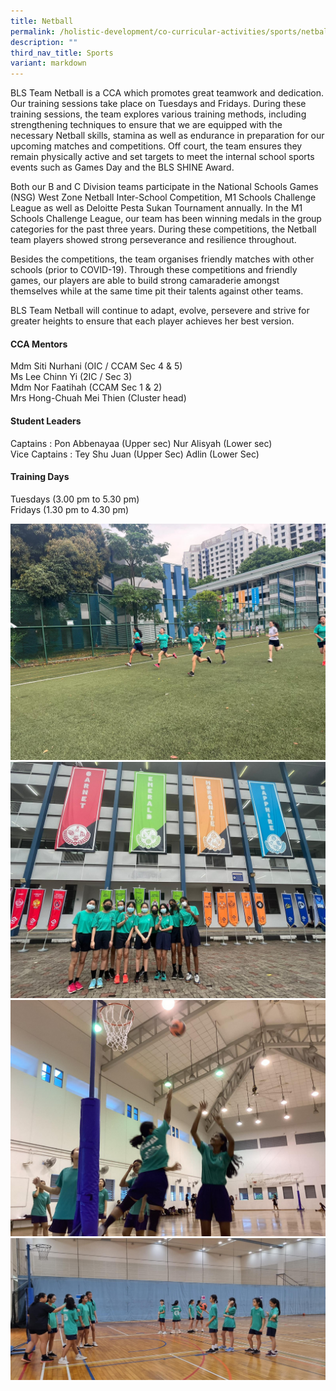 ```yaml
---
title: Netball
permalink: /holistic-development/co-curricular-activities/sports/netball/
description: ""
third_nav_title: Sports
variant: markdown
---
```

BLS Team Netball is a CCA which promotes great teamwork and dedication. Our training sessions take place on Tuesdays and Fridays. During these training sessions, the team explores various training methods, including strengthening techniques to ensure that we are equipped with the necessary Netball skills, stamina as well as endurance in preparation for our upcoming matches and competitions. Off court, the team ensures they remain physically active and set targets to meet the internal school sports events such as Games Day and the BLS SHINE Award.

Both our B and C Division teams participate in the National Schools Games (NSG) West Zone Netball Inter-School Competition, M1 Schools Challenge League as well as Deloitte Pesta Sukan Tournament annually. In the M1 Schools Challenge League, our team has been winning medals in the group categories for the past three years. During these competitions, the Netball team players showed strong perseverance and resilience throughout.

Besides the competitions, the team organises friendly matches with other schools (prior to COVID-19). Through these competitions and friendly games, our players are able to build strong camaraderie amongst themselves while at the same time pit their talents against other teams.

BLS Team Netball will continue to adapt, evolve, persevere and strive for greater heights to ensure that each player achieves her best version.

#### CCA Mentors
Mdm Siti Nurhani (OIC / CCAM Sec 4 &amp; 5)<br>
Ms Lee Chinn Yi (2IC / Sec 3)<br>
Mdm Nor Faatihah (CCAM Sec 1 &amp; 2)<br>
Mrs Hong-Chuah Mei Thien (Cluster head) <br>

#### Student Leaders
Captains : Pon Abbenayaa (Upper sec)
Nur Alisyah (Lower sec) <br>
Vice Captains : Tey Shu Juan (Upper Sec)
Adlin (Lower Sec)<br>

#### Training Days
Tuesdays (3.00 pm to 5.30 pm)<br>
Fridays (1.30 pm to 4.30 pm)<br>

![](/images/NE1.jpg)
![](/images/NE2.jpg)
![](/images/NE3.jpg)
![](/images/NE4.png)